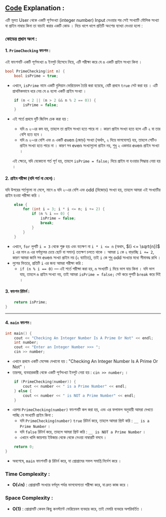 ## [Code](https://github.com/rudra-404/DSA/blob/main/Prime/Prime%20Or%20Not/prime_or_not.cpp) Explanation :

এটি মূলত User থেকে একটি পূর্ণসংখ্যা (integer number) Input নেওয়ার পর সেই সংখ্যাটি মৌলিক সংখ্যা বা প্রাইম নাম্বার কিনা তা যাচাই করার একটি কোড । নিচে ধাপে ধাপে প্রতিটি অংশের ব্যাখ্যা দেওয়া হলো :

### কোডের প্রধান অংশ :

#### 1. **`PrimeChecking` ফাংশন** :

এই ফাংশনটি একটি পূর্ণসংখ্যা `n` ইনপুট হিসেবে নিয়ে, এটি পরীক্ষা করে যে `n` একটি প্রাইম সংখ্যা কিনা ।

```cpp
bool PrimeChecking(int n) {
    bool isPrime = true;
```
- এখানে, `isPrime` নামে একটি বুলিয়ান ভেরিয়েবল তৈরি করা হয়েছে, যেটি প্রথমে `true` সেট করা হয় । এটি প্রাথমিকভাবে ধরে নেয় যে `n` হলো একটি প্রাইম সংখ্যা । 

```cpp
    if (n < 2 || (n > 2 && n % 2 == 0)) {
        isPrime = false;
    }
```
- এই শর্তে প্রথমে দুটি জিনিস চেক করা হয় :
  - যদি `n` ২-এর কম হয়, তাহলে তা প্রাইম সংখ্যা হতে পারে না । কারণ প্রাইম সংখ্যা হতে হলে এটি ২ বা তার বেশি হতে হবে ।
  - যদি `n` ২-এর বেশি এবং `n` একটি even (জোড়) সংখ্যা (অর্থাৎ, ২ দিয়ে ভাগযোগ্য) হয়, তাহলে সেটিও প্রাইম সংখ্যা হতে পারে না । কারণ সব even সংখ্যাগুলো প্রাইম নয়, শুধু ২ একমাত্র even প্রাইম সংখ্যা ।
  
  এই ক্ষেত্রে, যদি যেকোনো শর্ত পূর্ণ হয়, তাহলে `isPrime = false;` দিয়ে প্রাইম না হওয়ার সিদ্ধান্ত নেয়া হয় ।

#### 2. **প্রাইম পরীক্ষা (যদি শর্ত না মেলে)** :
যদি উপরের শর্তগুলো না মেলে, মানে `n` যদি ২-এর বেশি এবং odd (বিজোড়) সংখ্যা হয়, তাহলে আমরা এই সংখ্যাটির প্রাইম হওয়া পরীক্ষা করি ।

```cpp
    else {
        for (int i = 3; i * i <= n; i += 2) {
            if (n % i == 0) {
                isPrime = false;
                break;
            }
        }
    }
```
- এখানে, `for` লুপটি `i = 3` থেকে শুরু হয় এবং যতক্ষণ না `i * i <= n` (অথাৎ, $(i <= \sqrt{n})$ `i` এর মান `n` এর বর্গমূলের চেয়ে ছোট বা সমান) ততক্ষণ চলতে থাকে । আমরা `i` কে ২ বাড়াচ্ছি `i += 2`, কারণ আমরা জানি সব even সংখ্যা প্রাইম নয় (২ ব্যাতিত), তাই `i` কে শুধু odd সংখ্যার মধ্যে সীমাবদ্ধ রাখি ।
- লুপের ভিতরে, প্রতিটি `i` এর জন্য আমরা পরীক্ষা করি :
  - `if (n % i == 0)` — এই শর্তে পরীক্ষা করা হয়, `n` সংখ্যাটি `i` দিয়ে ভাগ যায় কিনা । যদি ভাগ যায়, তাহলে `n` প্রাইম সংখ্যা নয়, তাই আমরা `isPrime = false;` সেট করে লুপটি `break` করে দিই ।

#### 3. **ফাংশন রিটার্ন :**
```cpp
    return isPrime;
}
```

---

#### 4. **`main` ফাংশন** :

```cpp
int main() {
    cout << "Checking An Integer Number Is A Prime Or Not" << endl;
    int number;
    cout << "Enter an Integer Number >>> ";
    cin >> number;
```
- এখানে প্রথমে একটি মেসেজ দেখানো হয় : "Checking An Integer Number Is A Prime Or Not" ।
- তারপর, ব্যবহারকারী থেকে একটি পূর্ণসংখ্যা ইনপুট নেয়া হয় : `cin >> number;` ।

```cpp
    if (PrimeChecking(number)) {
        cout << number << " is a Prime Number" << endl;
    } else {
        cout << number << " is NOT a Prime Number" << endl;
    }
```
- এরপর `PrimeChecking(number)` ফাংশনটি কল করা হয়, এবং এর ফলাফল অনুযায়ী আমরা দেখতে পাচ্ছি যে সংখ্যাটি প্রাইম কিনা :
  - যদি `PrimeChecking(number)` `true` রিটার্ন করে, তাহলে আমরা প্রিন্ট করি : `__ is a Prime Number` ।
  - যদি `false` রিটার্ন করে, তাহলে আমরা প্রিন্ট করি : `__ is NOT a Prime Number` ।
  - এখানে খালি জায়গায় ইউজার থেকে থেকে নেওয়া নাম্বারটি বসবে ।

```cpp
    return 0;
}
```
- অবশেষে, `main` ফাংশনটি `0` রিটার্ন করে, যা প্রোগ্রামের সফল সমাপ্তি নির্দেশ করে ।

### **Time Complexity :**
- **O(√n)** : প্রোগ্রামটি সংখ্যার বর্গমূল পর্যন্ত ভাগযোগ্যতা পরীক্ষা করে, যা দ্রুত কাজ করে ।

### **Space Complexity :**
- **O(1)** : প্রোগ্রামটি কেবল কিছু কনস্ট্যান্ট ভেরিয়েবল ব্যবহার করে, তাই মেমরি ব্যবহার অপরিবর্তিত ।